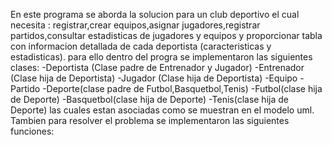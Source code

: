 En este programa se aborda la solucion para un club deportivo el cual necesita :
registrar,crear equipos,asignar jugadores,registrar partidos,consultar estadisticas de jugadores y equipos y proporcionar tabla con informacion detallada de cada deportista (caracteristicas y estadisticas).
para ello dentro del progra se implementaron las siguientes clases:
-Deportista (Clase padre de Entrenador y Jugador)
-Entrenador (Clase hija de Deportista)
-Jugador (Clase hija de Deportista)
-Equipo
-Partido
-Deporte(clase padre de Futbol,Basquetbol,Tenis)
-Futbol(clase hija de Deporte)
-Basquetbol(clase hija de Deporte) 
-Tenis(clase hija de Deporte)
las cuales estan asociadas como se muestran en el modelo uml.
Tambien para resolver el problema se implementaron las siguientes funciones:
